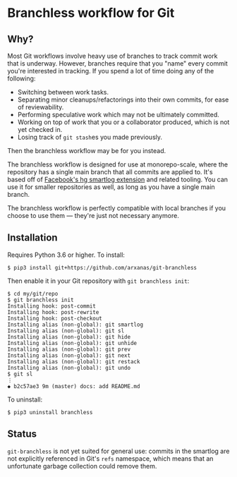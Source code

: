 # Branchless workflow for Git

## Why?

Most Git workflows involve heavy use of branches to track commit work that is underway. However, branches require that you "name" every commit you're interested in tracking. If you spend a lot of time doing any of the following:

  * Switching between work tasks.
  * Separating minor cleanups/refactorings into their own commits, for ease of
    reviewability.
  * Performing speculative work which may not be ultimately committed.
  * Working on top of work that you or a collaborator produced, which is not
    yet checked in.
  * Losing track of `git stash`es you made previously.

Then the branchless workflow may be for you instead. 

The branchless workflow is designed for use at monorepo-scale, where the repository has a single main branch that all commits are applied to. It's based off of [Facebook's hg smartlog extension](https://www.mercurial-scm.org/wiki/SmartlogExtension) and related tooling. You can use it for smaller repositories as well, as long as you have a single main branch.

The branchless workflow is perfectly compatible with local branches if you choose to use them — they're just not necessary anymore.

## Installation

Requires Python 3.6 or higher. To install:

```
$ pip3 install git+https://github.com/arxanas/git-branchless
```

Then enable it in your Git repository with `git branchless init`:

```
$ cd my/git/repo
$ git branchless init
Installing hook: post-commit
Installing hook: post-rewrite
Installing hook: post-checkout
Installing alias (non-global): git smartlog
Installing alias (non-global): git sl
Installing alias (non-global): git hide
Installing alias (non-global): git unhide
Installing alias (non-global): git prev
Installing alias (non-global): git next
Installing alias (non-global): git restack
Installing alias (non-global): git undo
$ git sl
⋮
◆ b2c57ae3 9m (master) docs: add README.md
```

To uninstall:

```
$ pip3 uninstall branchless
```

## Status

`git-branchless` is not yet suited for general use: commits in the smartlog are not explicitly referenced in Git's `refs` namespace, which means that an unfortunate garbage collection could remove them.
